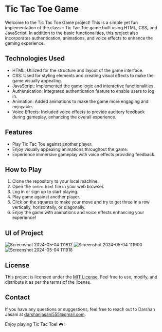 # Tic Tac Toe Game

Welcome to the Tic Tac Toe Game project! This is a simple yet fun implementation of the classic Tic Tac Toe game built using HTML, CSS, and JavaScript. In addition to the basic functionalities, this project also incorporates authentication, animations, and voice effects to enhance the gaming experience.

## Technologies Used
- HTML: Utilized for the structure and layout of the game interface.
- CSS: Used for styling elements and creating visual effects to make the game visually appealing.
- JavaScript: Implemented the game logic and interactive functionalities.
- Authentication: Integrated authentication feature to enable users to log in.
- Animation: Added animations to make the game more engaging and enjoyable.
- Voice Effects: Included voice effects to provide auditory feedback during gameplay, enhancing the overall experience.

## Features
- Play Tic Tac Toe against another player.
- Enjoy visually appealing animations throughout the game.
- Experience immersive gameplay with voice effects providing feedback.

## How to Play
1. Clone the repository to your local machine.
2. Open the `index.html` file in your web browser.
3. Log in or sign up to start playing.
4. Play game against another player.
5. Click on the squares to make your move and try to get three in a row vertically, horizontally, or diagonally.
6. Enjoy the game with animations and voice effects enhancing your experience!

## UI of Project
![Screenshot 2024-05-04 111812](https://github.com/Darshanjasani73/TicTacToe-with-Auth/assets/167104440/da3cbcfa-4258-4ee8-a621-418024a0ca8e)
![Screenshot 2024-05-04 111900](https://github.com/Darshanjasani73/TicTacToe-with-Auth/assets/167104440/1d9c60f7-8ad6-4e44-b3f7-c9ce8eac8d9c)
![Screenshot 2024-05-04 111918](https://github.com/Darshanjasani73/TicTacToe-with-Auth/assets/167104440/764a0920-80a7-407a-8577-2702c1025537)

## License
This project is licensed under the [MIT License](LICENSE). Feel free to use, modify, and distribute it as per the terms of the license.

## Contact
If you have any questions or suggestions, feel free to reach out to Darshan Jasani at darshanjasani555@gmail.com.

Enjoy playing Tic Tac Toe! 🎮✨
